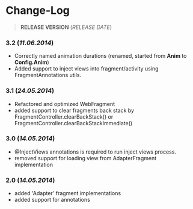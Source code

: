 Change-Log
===============

> **RELEASE VERSION** (<i>RELEASE DATE</i>)

### **3.2** (<i>11.06.2014</i>) ###
- Correctly named animation durations (renamed, started from  <b>Anim</b> to <b>Config.Anim</b>)
- Added support to inject views into fragment/activity using FragmentAnnotations utils.

### **3.1** (<i>24.05.2014</i>) ###
- Refactored and optimized WebFragment
- added support to clear fragments back stack by FragmentController.clearBackStack() or FragmentController.clearBackStackImmediate()

### **3.0** (<i>14.05.2014</i>) ###
- @InjectViews annotations is required to run inject views process.
- removed support for loading view from AdapterFragment implementation

### **2.0** (<i>14.05.2014</i>) ###
- added 'Adapter' fragment implementations
- added support for annotations